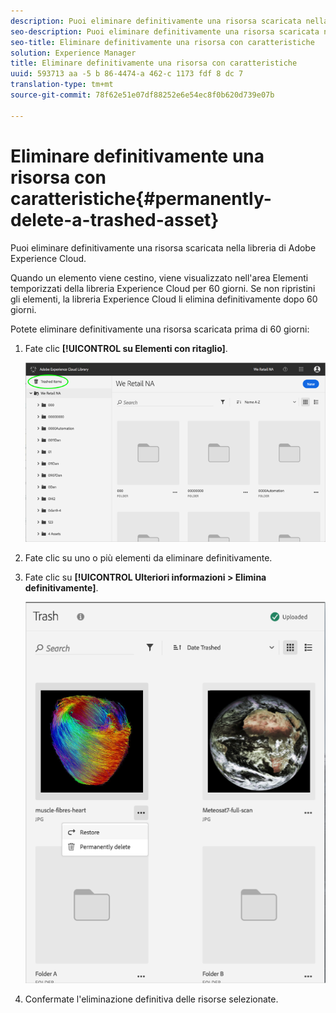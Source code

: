 ```yaml
---
description: Puoi eliminare definitivamente una risorsa scaricata nella libreria di Adobe Experience Cloud.
seo-description: Puoi eliminare definitivamente una risorsa scaricata nella libreria di Adobe Experience Cloud.
seo-title: Eliminare definitivamente una risorsa con caratteristiche
solution: Experience Manager
title: Eliminare definitivamente una risorsa con caratteristiche
uuid: 593713 aa -5 b 86-4474-a 462-c 1173 fdf 8 dc 7
translation-type: tm+mt
source-git-commit: 78f62e51e07df88252e6e54ec8f0b620d739e07b

---
```



# Eliminare definitivamente una risorsa con caratteristiche{#permanently-delete-a-trashed-asset}

Puoi eliminare definitivamente una risorsa scaricata nella libreria di Adobe Experience Cloud.

Quando un elemento viene cestino, viene visualizzato nell'area Elementi temporizzati della libreria Experience Cloud per 60 giorni. Se non ripristini gli elementi, la libreria Experience Cloud li elimina definitivamente dopo 60 giorni.

Potete eliminare definitivamente una risorsa scaricata prima di 60 giorni:

1. Fate clic **[!UICONTROL su Elementi con ritaglio]**.

   ![](assets/library_general_trashed_items.png)

1. Fate clic su uno o più elementi da eliminare definitivamente.
1. Fate clic su **[!UICONTROL Ulteriori informazioni &gt; Elimina definitivamente]**.

   ![](assets/library_restore_perm_delete.png)

1. Confermate l'eliminazione definitiva delle risorse selezionate.

